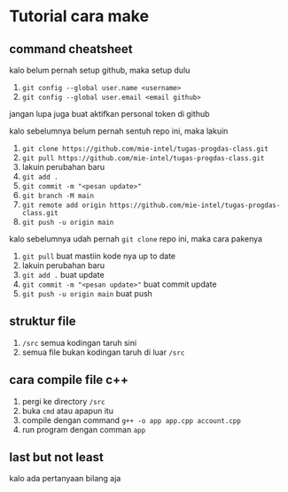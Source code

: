 # Tutorial cara make

## command cheatsheet

kalo belum pernah setup github, maka setup dulu

1. `git config --global user.name <username>`
2. `git config --global user.email <email github>`

jangan lupa juga buat aktifkan personal token di github

kalo sebelumnya belum pernah sentuh repo ini, maka lakuin

1. `git clone https://github.com/mie-intel/tugas-progdas-class.git`
2. `git pull https://github.com/mie-intel/tugas-progdas-class.git`
3. lakuin perubahan baru
4. `git add .`
5. `git commit -m "<pesan update>"`
6. `git branch -M main`
7. `git remote add origin https://github.com/mie-intel/tugas-progdas-class.git`
8. `git push -u origin main`

kalo sebelumnya udah pernah `git clone` repo ini, maka cara pakenya

1. `git pull` buat mastiin kode nya up to date
2. lakuin perubahan baru
3. `git add .` buat update
4. `git commit -m "<pesan update>"` buat commit update
5. `git push -u origin main` buat push

## struktur file

1. `/src` semua kodingan taruh sini
2. semua file bukan kodingan taruh di luar `/src`

## cara compile file c++

1. pergi ke directory `/src`
2. buka `cmd` atau apapun itu
3. compile dengan command `g++ -o app app.cpp account.cpp`
4. run program dengan comman `app`

## last but not least

kalo ada pertanyaan bilang aja
